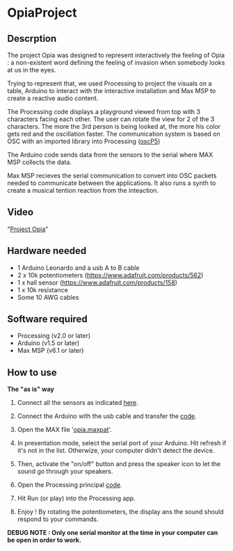 # OpiaProject

## Descrption

The project Opia was designed to represent interactively the feeling of Opia : a non-existent word defining the feeling of invasion when somebody looks at us in the eyes. 

Trying to represent that, we used Processing to project the visuals on a table, Arduino to interact with the interactive installation and Max MSP to create a reactive audio content.

The Processing code displays a playground viewed from top with 3 characters facing each other. The user can rotate the view for 2 of the 3 characters. The more the 3rd person is being looked at, the more his color gets red and the oscillation faster. The communication system is based on OSC with an imported library into Processing ([oscP5](http://www.sojamo.de/libraries/oscP5))

The Arduino code sends data from the sensors to the serial where MAX MSP collects the data.

Max MSP recieves the serial communication to convert into OSC packets needed to communicate between the applications. It also runs a synth to create a musical tention reaction from the inteaction.


## Video


"[Project Opia](https://www.youtube.com/embed/0o8mw5g3wG8)"

## Hardware needed
- 1 Arduino Leonardo and a usb A to B cable
- 2 x 10k potentiometers (https://www.adafruit.com/products/562)
- 1 x hall sensor (https://www.adafruit.com/products/158)
- 1 x 10k resistance
- Some 10 AWG cables

## Software required
- Processing (v2.0 or later)
- Arduino (v1.5 or later)
- Max MSP (v6.1 or later)

## How to use
**The "as is" way**

1. Connect all the sensors as indicated [here](https://github.com/JeremyFerland/OpiaProject/blob/master/Documentation/PlanBranchementsPhysique_Opia.jpg).

2. Connect the Arduino with the usb cable and transfer the [code](https://github.com/JeremyFerland/OpiaProject/blob/master/arduino/OpiaArduino/OpiaArduino.ino).

3. Open the MAX file '[opia.maxpat](https://github.com/JeremyFerland/OpiaProject/blob/master/max%20msp/Opia.maxpat)'.

4. In presentation mode, select the serial port of your Arduino. Hit refresh if it's not in the list. Otherwize, your computer didn't detect the device.

5. Then, activate the "on/off" button and press the speaker icon to let the sound go through your speakers.

6. Open the Processing principal [code](https://github.com/JeremyFerland/OpiaProject/blob/master/processing/opiaProcessing/opiaProcessing.pde).

7. Hit Run (or play) into the Processing app.

8. Enjoy ! By rotating the potentiometers, the display ans the sound should respond to your commands.

**DEBUG NOTE : Only one serial monitor at the time in your computer can be open in order to work.**